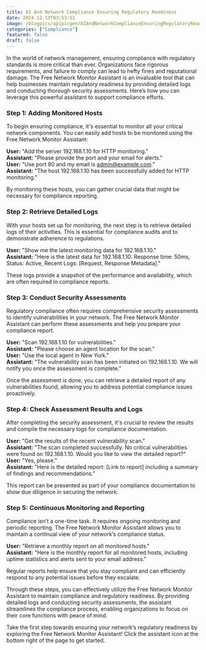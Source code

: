 ```yaml
---
title: AI And Network Compliance Ensuring Regulatory Readiness
date: 2024-12-13T03:53:51
image: /blogpics/apipicgen/AIAndNetworkComplianceEnsuringRegulatoryReadiness-ZQDZS7BWL4.jpg
categories: ["Compliance"]
featured: false
draft: false
---
```

In the world of network management, ensuring compliance with regulatory standards is more critical than ever. Organizations face rigorous requirements, and failure to comply can lead to hefty fines and reputational damage. The Free Network Monitor Assistant is an invaluable tool that can help businesses maintain regulatory readiness by providing detailed logs and conducting thorough security assessments. Here’s how you can leverage this powerful assistant to support compliance efforts.

### Step 1: Adding Monitored Hosts

To begin ensuring compliance, it's essential to monitor all your critical network components. You can easily add hosts to be monitored using the Free Network Monitor Assistant:

**User:** "Add the server 192.168.1.10 for HTTP monitoring."  
**Assistant:** "Please provide the port and your email for alerts."  
**User:** "Use port 80 and my email is admin@example.com."  
**Assistant:** "The host 192.168.1.10 has been successfully added for HTTP monitoring."

By monitoring these hosts, you can gather crucial data that might be necessary for compliance reporting.

### Step 2: Retrieve Detailed Logs

With your hosts set up for monitoring, the next step is to retrieve detailed logs of their activities. This is essential for compliance audits and to demonstrate adherence to regulations.

**User:** "Show me the latest monitoring data for 192.168.1.10."  
**Assistant:** "Here is the latest data for 192.168.1.10: Response time: 50ms, Status: Active, Recent Logs: [Request, Response Metadata]."

These logs provide a snapshot of the performance and availability, which are often required in compliance reports.

### Step 3: Conduct Security Assessments

Regulatory compliance often requires comprehensive security assessments to identify vulnerabilities in your network. The Free Network Monitor Assistant can perform these assessments and help you prepare your compliance report.

**User:** "Scan 192.168.1.10 for vulnerabilities."  
**Assistant:** "Please choose an agent location for the scan."  
**User:** "Use the local agent in New York."  
**Assistant:** "The vulnerability scan has been initiated on 192.168.1.10. We will notify you once the assessment is complete."

Once the assessment is done, you can retrieve a detailed report of any vulnerabilities found, allowing you to address potential compliance issues proactively.

### Step 4: Check Assessment Results and Logs

After completing the security assessment, it's crucial to review the results and compile the necessary logs for compliance documentation.

**User:** "Get the results of the recent vulnerability scan."  
**Assistant:** "The scan completed successfully. No critical vulnerabilities were found on 192.168.1.10. Would you like to view the detailed report?"  
**User:** "Yes, please."  
**Assistant:** "Here is the detailed report: [Link to report] including a summary of findings and recommendations."

This report can be presented as part of your compliance documentation to show due diligence in securing the network.

### Step 5: Continuous Monitoring and Reporting

Compliance isn't a one-time task. It requires ongoing monitoring and periodic reporting. The Free Network Monitor Assistant allows you to maintain a continual view of your network’s compliance status.

**User:** "Retrieve a monthly report on all monitored hosts."  
**Assistant:** "Here is the monthly report for all monitored hosts, including uptime statistics and alerts sent to your email address."

Regular reports help ensure that you stay compliant and can efficiently respond to any potential issues before they escalate.

Through these steps, you can effectively utilize the Free Network Monitor Assistant to maintain compliance and regulatory readiness. By providing detailed logs and conducting security assessments, the assistant streamlines the compliance process, enabling organizations to focus on their core functions with peace of mind. 

Take the first step towards ensuring your network’s regulatory readiness by exploring the Free Network Monitor Assistant! Click the assistant icon at the bottom right of the page to get started.
